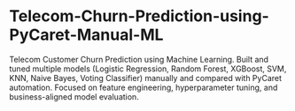 # Telecom-Churn-Prediction-using-PyCaret-Manual-ML
Telecom Customer Churn Prediction using Machine Learning. Built and tuned multiple models (Logistic Regression, Random Forest, XGBoost, SVM, KNN, Naive Bayes, Voting Classifier) manually and compared with PyCaret automation. Focused on feature engineering, hyperparameter tuning, and business-aligned model evaluation.
